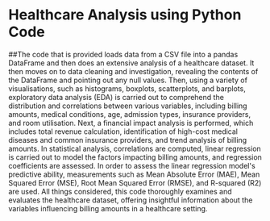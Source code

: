 # Healthcare Analysis using Python Code


##The code that is provided loads data from a CSV file into a pandas DataFrame and then does an extensive analysis
of a healthcare dataset. It then moves on to data cleaning and investigation, revealing the contents of the 
DataFrame and pointing out any null values. Then, using a variety of visualisations, such as histograms, boxplots,
scatterplots, and barplots, exploratory data analysis (EDA) is carried out to comprehend the distribution and 
correlations between various variables, including billing amounts, medical conditions, age, admission types, 
insurance providers, and room utilisation. Next, a financial impact analysis is performed, which includes total
revenue calculation, identification of high-cost medical diseases and common insurance providers, and trend analysis
of billing amounts. In statistical analysis, correlations are computed, linear regression is carried out to model 
the factors impacting billing amounts, and regression coefficients are assessed. In order to assess the linear
regression model's predictive ability, measurements such as Mean Absolute Error (MAE), Mean Squared Error (MSE), 
Root Mean Squared Error (RMSE), and R-squared (R2) are used. All things considered, this code thoroughly examines 
and evaluates the healthcare dataset, offering insightful information about the variables influencing billing amounts
in a healthcare setting.


